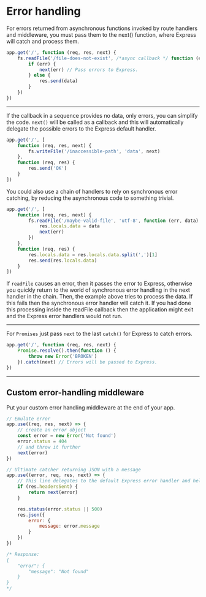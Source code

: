 # Error handling

For errors returned from asynchronous functions invoked by route handlers and middleware, you must pass them to the next() function, where Express will catch and process them.

```javascript
app.get('/', function (req, res, next) {
	fs.readFile('/file-does-not-exist', /*async callback */ function (err, data) {
		if (err) {
			next(err) // Pass errors to Express.
		} else {
			res.send(data)
		}
	})
})
```
***

If the callback in a sequence provides no data, only errors, you can simplify the code. `next()` will be called as a callback and this will automatically delegate the possible errors to the Express default handler. 

```javascript
app.get('/', [
	function (req, res, next) {
		fs.writeFile('/inaccessible-path', 'data', next)
	},
	function (req, res) {
		res.send('OK')
	}
])
```

You could also use a chain of handlers to rely on synchronous error catching, by reducing the asynchronous code to something trivial.

```javascript
app.get('/', [
	function (req, res, next) {
		fs.readFile('/maybe-valid-file', 'utf-8', function (err, data) {
			res.locals.data = data
			next(err)
		})
	},
	function (req, res) {
		res.locals.data = res.locals.data.split(',')[1]
		res.send(res.locals.data)
	}
])
```

If `readFile` causes an error, then it passes the error to Express, otherwise you quickly return to the world of synchronous error handling in the next handler in the chain. Then, the example above tries to process the data. If this fails then the synchronous error handler will catch it. If you had done this processing inside the readFile callback then the application might exit and the Express error handlers would not run.

***

For `Promises` just pass `next` to the last `catch()` for Express to catch errors.

```javascript
app.get('/', function (req, res, next) {
	Promise.resolve().then(function () {
		throw new Error('BROKEN')
	}).catch(next) // Errors will be passed to Express.
})
```
***


## Custom error-handling middleware 

Put your custom error handling middleware at the end of your app. 

```javascript
// Emulate error
app.use((req, res, next) => {
	// create an error object
	const error = new Error('Not found')
	error.status = 404
	// and throw it further
	next(error)
})

// Ultimate catcher returning JSON with a message
app.use((error, req, res, next) => {
	// This line delegates to the default Express error handler and helps avoid errors in case when we've already started to write a response when error occured. 
	if (res.headersSent) {
		return next(error)
	}

	res.status(error.status || 500)
	res.json({
		error: {
			message: error.message
		}
	})
})

/* Response: 
{
    "error": {
        "message": "Not found"
    }
}
*/
```